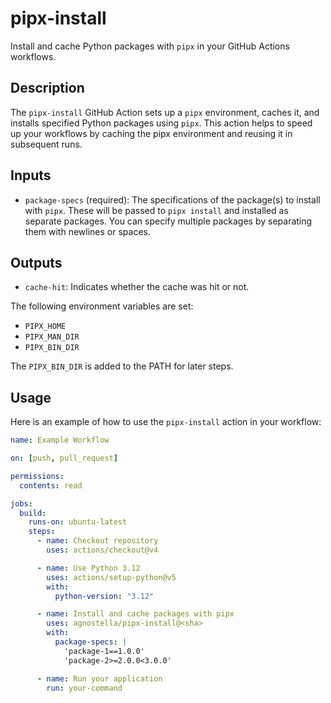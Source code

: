 # pipx-install

Install and cache Python packages with `pipx` in your GitHub Actions workflows.

## Description

The `pipx-install` GitHub Action sets up a `pipx` environment, caches it, and installs specified Python packages using `pipx`. This action helps to speed up your workflows by caching the pipx environment and reusing it in subsequent runs.

## Inputs

- `package-specs` (required): The specifications of the package(s) to install with `pipx`. These will be passed to `pipx install` and installed as separate packages. You can specify multiple packages by separating them with newlines or spaces.

## Outputs

- `cache-hit`: Indicates whether the cache was hit or not.

The following environment variables are set:

- `PIPX_HOME`
- `PIPX_MAN_DIR`
- `PIPX_BIN_DIR`

The `PIPX_BIN_DIR` is added to the PATH for later steps.

## Usage

Here is an example of how to use the `pipx-install` action in your workflow:

```yaml
name: Example Workflow

on: [push, pull_request]

permissions:
  contents: read

jobs:
  build:
    runs-on: ubuntu-latest
    steps:
      - name: Checkout repository
        uses: actions/checkout@v4

      - name: Use Python 3.12
        uses: actions/setup-python@v5
        with:
          python-version: "3.12"

      - name: Install and cache packages with pipx
        uses: agnostella/pipx-install@<sha>
        with:
          package-specs: |
            'package-1==1.0.0'
            'package-2>=2.0.0<3.0.0'

      - name: Run your application
        run: your-command
```
